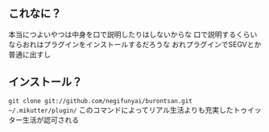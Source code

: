 これなに？
------

本当につよいやつは中身を口で説明したりはしないからな
口で説明するくらいならおれはプラグインをインストールするだろうな
おれプラグインでSEGVとか普通に出すし

インストール？
------

``git clone git://github.com/negifunyai/burontsan.git ~/.mikutter/plugin/``
このコマンドによってリアル生活よりも充実したトゥイッター生活が認可される
